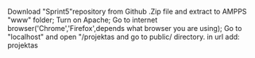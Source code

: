 Download "Sprint5"repository from Github .Zip file and extract to AMPPS "www" folder; 
Turn on Apache;
Go to internet browser('Chrome','Firefox',depends what browser you are using);
Go to "localhost" and open "/projektas and go to public/ directory. 
in url add:   projektas 
